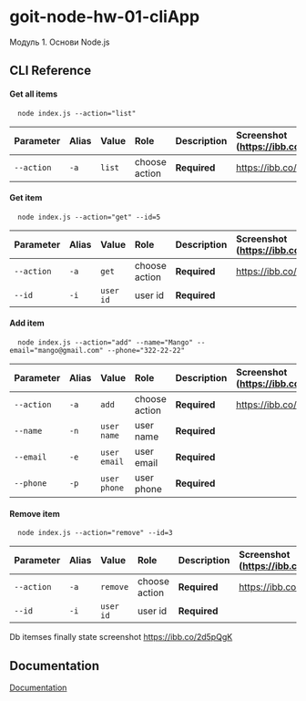 # goit-node-hw-01-cliApp

Модуль 1. Основи Node.js

## CLI Reference

#### Get all items

```cli
  node index.js --action="list"
```

| Parameter  | Alias | Value  | Role          | Description  | Screenshot (https://ibb.co/) |
| :--------- | :---- | :----- | :------------ | :----------- | :--------------------------- |
| `--action` | `-a`  | `list` | choose action | **Required** | https://ibb.co/2d5pQgK       |

#### Get item

```cli
  node index.js --action="get" --id=5
```

| Parameter  | Alias | Value     | Role          | Description  | Screenshot (https://ibb.co/) |
| :--------- | :---- | :-------- | :------------ | :----------- | :--------------------------- |
| `--action` | `-a`  | `get`     | choose action | **Required** | https://ibb.co/JqVfYh3       |
| `--id`     | `-i`  | `user id` | user id       | **Required** |                              |

#### Add item

```cli
  node index.js --action="add" --name="Mango" --email="mango@gmail.com" --phone="322-22-22"
```

| Parameter  | Alias | Value        | Role          | Description  | Screenshot (https://ibb.co/) |
| :--------- | :---- | :----------- | :------------ | :----------- | :--------------------------- |
| `--action` | `-a`  | `add`        | choose action | **Required** | https://ibb.co/mNz6Tz7       |
| `--name`   | `-n`  | `user name`  | user name     | **Required** |                              |
| `--email`  | `-e`  | `user email` | user email    | **Required** |                              |
| `--phone`  | `-p`  | `user phone` | user phone    | **Required** |                              |

#### Remove item

```cli
  node index.js --action="remove" --id=3
```

| Parameter  | Alias | Value     | Role          | Description  | Screenshot (https://ibb.co/) |
| :--------- | :---- | :-------- | :------------ | :----------- | :--------------------------- |
| `--action` | `-a`  | `remove`  | choose action | **Required** | https://ibb.co/0cm2bBG       |
| `--id`     | `-i`  | `user id` | user id       | **Required** |                              |

Db itemses finally state screenshot https://ibb.co/2d5pQgK

## Documentation

[Documentation](https://www.edu.goit.global/uk/learn/1805637/2439558/2439561/homework)
